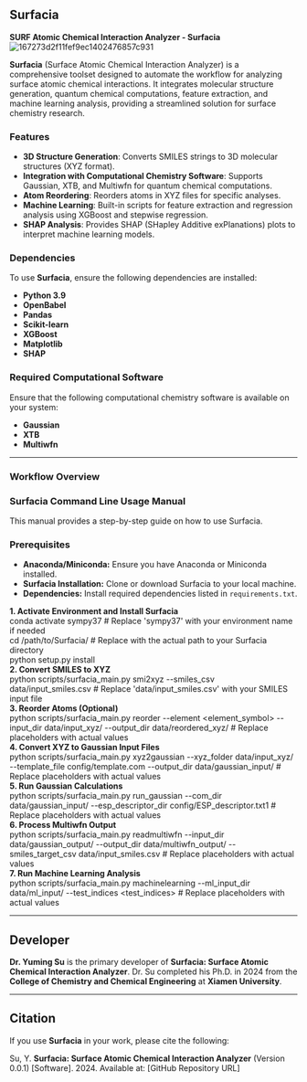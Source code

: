 ## **Surfacia**
**SURF Atomic Chemical Interaction Analyzer - Surfacia**
![167273d2f11fef9ec1402476857c931](https://github.com/user-attachments/assets/e6c40f2a-4ca2-4ed6-a1f0-2d70767a5b55)

**Surfacia** (Surface Atomic Chemical Interaction Analyzer) is a comprehensive toolset designed to automate the workflow for analyzing surface atomic chemical interactions. It integrates molecular structure generation, quantum chemical computations, feature extraction, and machine learning analysis, providing a streamlined solution for surface chemistry research.

### **Features**
- **3D Structure Generation**: Converts SMILES strings to 3D molecular structures (XYZ format).
- **Integration with Computational Chemistry Software**: Supports Gaussian, XTB, and Multiwfn for quantum chemical computations.
- **Atom Reordering**: Reorders atoms in XYZ files for specific analyses.
- **Machine Learning**: Built-in scripts for feature extraction and regression analysis using XGBoost and stepwise regression.
- **SHAP Analysis**: Provides SHAP (SHapley Additive exPlanations) plots to interpret machine learning models.

### **Dependencies**
To use **Surfacia**, ensure the following dependencies are installed:

- **Python 3.9**
- **OpenBabel**
- **Pandas**
- **Scikit-learn**
- **XGBoost**
- **Matplotlib**
- **SHAP**

### **Required Computational Software**
Ensure that the following computational chemistry software is available on your system:

- **Gaussian**
- **XTB**
- **Multiwfn**

---

### **Workflow Overview**

### **Surfacia Command Line Usage Manual**

This manual provides a step-by-step guide on how to use Surfacia.

### **Prerequisites**
- **Anaconda/Miniconda:** Ensure you have Anaconda or Miniconda installed.
- **Surfacia Installation:** Clone or download Surfacia to your local machine.
- **Dependencies:** Install required dependencies listed in `requirements.txt`.

 **1. Activate Environment and Install Surfacia**  
conda activate sympy37  # Replace 'sympy37' with your environment name if needed  
cd /path/to/Surfacia/  # Replace with the actual path to your Surfacia directory  
python setup.py install  
**2. Convert SMILES to XYZ**  
python scripts/surfacia_main.py smi2xyz --smiles_csv data/input_smiles.csv # Replace 'data/input_smiles.csv' with your SMILES input file  
**3. Reorder Atoms (Optional)**  
python scripts/surfacia_main.py reorder --element <element_symbol> --input_dir data/input_xyz/ --output_dir data/reordered_xyz/ # Replace placeholders with actual values  
**4. Convert XYZ to Gaussian Input Files**  
python scripts/surfacia_main.py xyz2gaussian --xyz_folder data/input_xyz/ --template_file config/template.com --output_dir data/gaussian_input/ # Replace placeholders with actual values  
**5. Run Gaussian Calculations**  
python scripts/surfacia_main.py run_gaussian --com_dir data/gaussian_input/ --esp_descriptor_dir config/ESP_descriptor.txt1 # Replace placeholders with actual values  
**6. Process Multiwfn Output**  
python scripts/surfacia_main.py readmultiwfn --input_dir data/gaussian_output/ --output_dir data/multiwfn_output/ --smiles_target_csv data/input_smiles.csv # Replace placeholders with actual values  
**7. Run Machine Learning Analysis**  
python scripts/surfacia_main.py machinelearning --ml_input_dir data/ml_input/ --test_indices <test_indices> # Replace placeholders with actual values  

---

## **Developer**
**Dr. Yuming Su** is the primary developer of **Surfacia: Surface Atomic Chemical Interaction Analyzer**. Dr. Su completed his Ph.D. in 2024 from the **College of Chemistry and Chemical Engineering** at **Xiamen University**.

---

## **Citation**
If you use **Surfacia** in your work, please cite the following:

Su, Y. **Surfacia: Surface Atomic Chemical Interaction Analyzer** (Version 0.0.1) [Software]. 2024. Available at: [GitHub Repository URL]
